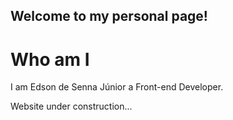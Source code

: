 ## Welcome to my personal page!

# Who am I

I am Edson de Senna Júnior a Front-end Developer.

Website under construction...
